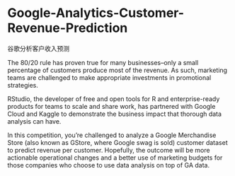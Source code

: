 # Google-Analytics-Customer-Revenue-Prediction     
谷歌分析客户收入预测       

The 80/20 rule has proven true for many businesses–only a small percentage of customers produce most of the revenue. As such, marketing teams are challenged to make appropriate investments in promotional strategies.       

RStudio, the developer of free and open tools for R and enterprise-ready products for teams to scale and share work, has partnered with Google Cloud and Kaggle to demonstrate the business impact that thorough data analysis can have.       

In this competition, you’re challenged to analyze a Google Merchandise Store (also known as GStore, where Google swag is sold) customer dataset to predict revenue per customer. Hopefully, the outcome will be more actionable operational changes and a better use of marketing budgets for those companies who choose to use data analysis on top of GA data.      
